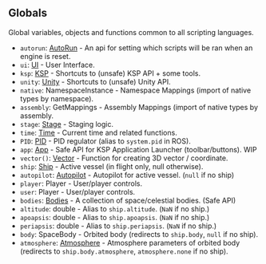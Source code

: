 ## Globals

Global variables, objects and functions common to all scripting languages.

- `autorun`: [AutoRun](AutoRun.md) - An api for setting which scripts will be ran when an engine is reset.
- `ui`: [UI](../Namespaces/UI.md) - User Interface.
- `ksp`: [KSP](../Namespaces/KSP.md) - Shortcuts to (unsafe) KSP API + some tools.
- `unity`: [Unity](../Namespaces/Unity.md) - Shortcuts to (unsafe) Unity API.
- `native`: NamespaceInstance - Namespace Mappings (import of native types by namespace).
- `assembly`: GetMappings - Assembly Mappings (import of native types by assembly.
- `stage`: [Stage](Stage.md) - Staging logic.
- `time`: [Time](Time.md) - Current time and related functions.
- `PID`: [PID](PID.md) - PID regulator (alias to `system.pid` in ROS).
- `app`: [App](App.md) - Safe API for KSP Application Launcher (toolbar/buttons). WIP
- `vector()`: [Vector](Vector.md) - Function for creating 3D vector / coordinate.
- `ship`: [Ship](Ship.md) - Active vessel (in flight only, null otherwise).
- `autopilot`: [Autopilot](Autopilot.md) - Autopilot for active vessel. (`null` if no ship)
- `player`: Player - User/player controls.
- `user`: Player - User/player controls.
- `bodies`: [Bodies](Bodies.md) - A collection of space/celestial bodies. (Safe API)
- `altitude`: double - Alias to `ship.altitude`. (`NaN` if no ship.)
- `apoapsis`: double - Alias to `ship.apoapsis`. (`NaN` if no ship.)
- `periapsis`: double - Alias to `ship.periapsis`. (`NaN` if no ship.)
- `body`: SpaceBody - Orbited body (redirects to `ship.body`, `null` if no ship).
- `atmosphere`: [Atmosphere](SpaceBody+Atmosphere.md) - Atmosphere parameters of orbited body (redirects to `ship.body.atmosphere`, `atmosphere.none` if no ship).
